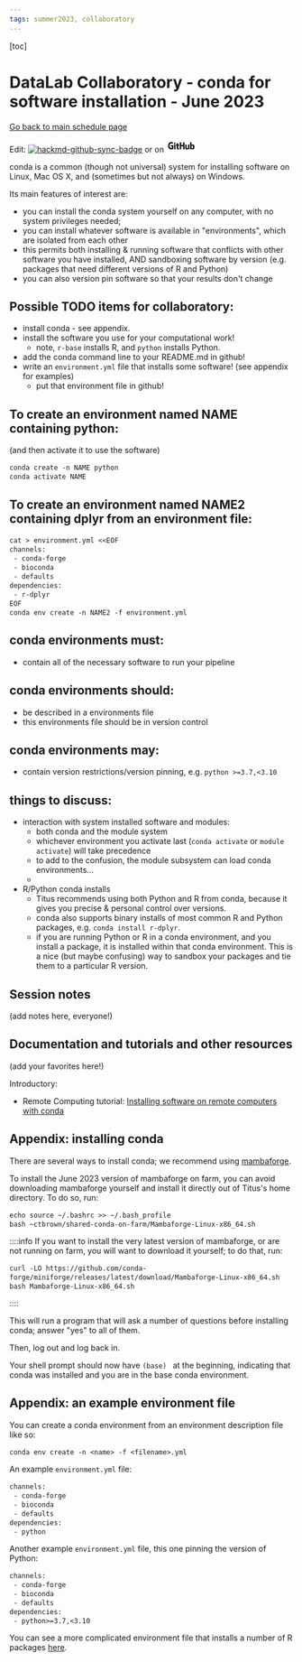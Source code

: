 ```yaml
---
tags: summer2023, collaboratory
---
```


[toc]

# DataLab Collaboratory - conda for software installation - June 2023

[Go back to main schedule page](https://hackmd.io/KhkZGZhyRt6pu4lbEHi6ow?view)

Edit: [![hackmd-github-sync-badge](https://hackmd.io/Qt4AWbDfS5KtbKb-I3jY7Q/badge)](https://hackmd.io/Qt4AWbDfS5KtbKb-I3jY7Q) or on [![github](https://raw.githubusercontent.com/ngs-docs/2023-june-datalab-collaboratory/main/images/GitHub_Logo.png)](https://github.com/ngs-docs/2023-june-datalab-collaboratory/blob/main/resources/conda-for-software-installation.md)

conda is a common (though not universal) system for installing software on Linux, Mac OS X, and (sometimes but not always) on Windows.

Its main features of interest are:

* you can install the conda system yourself on any computer, with no system privileges needed;
* you can install whatever software is available in "environments", which are isolated from each other
* this permits both installing & running software that conflicts with other software you have installed, AND sandboxing software by version (e.g. packages that need different versions of R and Python)
* you can also version pin software so that your results don't change

## Possible TODO items for collaboratory:

* install conda - see appendix.
* install the software you use for your computational work!
    * note, `r-base` installs R, and `python` installs Python.
* add the conda command line to your README.md in github!
* write an `environment.yml` file that installs some software! (see appendix for examples)
    * put that environment file in github!


## To create an environment named NAME containing python:

(and then activate it to use the software)

```
conda create -n NAME python
conda activate NAME
```

## To create an environment named NAME2 containing dplyr from an environment file:

```
cat > environment.yml <<EOF
channels:
 - conda-forge
 - bioconda
 - defaults
dependencies:
 - r-dplyr
EOF
conda env create -n NAME2 -f environment.yml
```

## conda environments must:
* contain all of the necessary software to run your pipeline

## conda environments should:
* be described in a environments file
* this environments file should be in version control

## conda environments may:
* contain version restrictions/version pinning, e.g. `python >=3.7,<3.10`

## things to discuss:
* interaction with system installed software and modules:
    * both conda and the module system 
    * whichever environment you activate last (`conda activate` or `module activate`) will take precedence
    * to add to the confusion, the module subsystem can load conda environments...
    * 
* R/Python conda installs
    * Titus recommends using both Python and R from conda, because it gives you precise & personal control over versions.
    * conda also supports binary installs of most common R and Python packages, e.g. `conda install r-dplyr`.
    * if you are running Python or R in a conda environment, and you install a package, it is installed within that conda environment. This is a nice (but maybe confusing) way to sandbox your packages and tie them to a particular R version.

## Session notes

(add notes here, everyone!)

## Documentation and tutorials and other resources

(add your favorites here!)

Introductory:
* Remote Computing tutorial: [Installing software on remote computers with conda](https://ngs-docs.github.io/2021-august-remote-computing/installing-software-on-remote-computers-with-conda.html)

## Appendix: installing conda

There are several ways to install conda; we recommend using [mambaforge](https://github.com/conda-forge/miniforge#mambaforge).

To install the June 2023 version of mambaforge on farm, you can avoid downloading mambaforge yourself and install it directly out of Titus's home directory. To do so, run:
```
echo source ~/.bashrc >> ~/.bash_profile
bash ~ctbrown/shared-conda-on-farm/Mambaforge-Linux-x86_64.sh
```

::::info
If you want to install the very latest version of mambaforge, or are not running on farm, you will want to download it yourself; to do that, run:
```
curl -LO https://github.com/conda-forge/miniforge/releases/latest/download/Mambaforge-Linux-x86_64.sh
bash Mambaforge-Linux-x86_64.sh 
```
::::

This will run a program that will ask a number of questions before installing conda; answer "yes" to all of them.

Then, log out and log back in.

Your shell prompt should now have `(base) ` at the beginning, indicating that conda was installed and you are in the base conda environment.

## Appendix: an example environment file

You can create a conda environment from an environment description file like so:

```
conda env create -n <name> -f <filename>.yml
```

An example `environment.yml` file:
```
channels:
 - conda-forge
 - bioconda
 - defaults
dependencies:
 - python
```

Another example `environment.yml` file, this one pinning the version of Python:
```
channels:
 - conda-forge
 - bioconda
 - defaults
dependencies:
 - python>=3.7,<3.10
```

You can see a more complicated environment file that installs a number of R packages [here](https://github.com/ngs-docs/2020-ggg-201b-rnaseq/blob/latest/binder/environment.yml).
